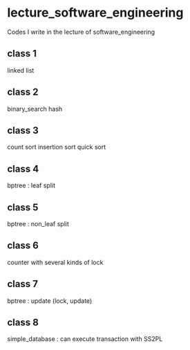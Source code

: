 # lecture_software_engineering

Codes I write in the lecture of software_engineering

## class 1

linked list

## class 2

binary_search
hash

## class 3

count sort
insertion sort
quick sort

## class 4

bptree : leaf split

## class 5

bptree : non_leaf split

## class 6

counter with several kinds of lock

## class 7 

bptree : update (lock, update)

## class 8

simple_database : can execute transaction with SS2PL